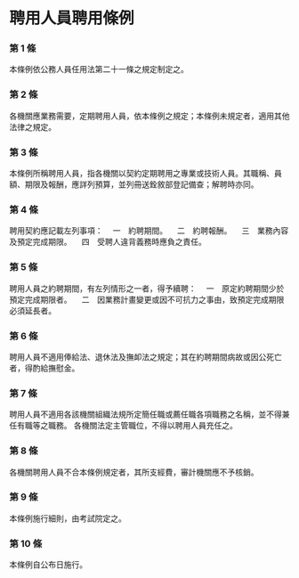# 聘用人員聘用條例

### 第 1 條

本條例依公務人員任用法第二十一條之規定制定之。

### 第 2 條

各機關應業務需要，定期聘用人員，依本條例之規定；本條例未規定者，適用其他法律之規定。

### 第 3 條

本條例所稱聘用人員，指各機關以契約定期聘用之專業或技術人員。其職稱、員額、期限及報酬，應詳列預算，並列冊送銓敘部登記備查；解聘時亦同。

### 第 4 條

聘用契約應記載左列事項：
　一　約聘期間。
　二　約聘報酬。
　三　業務內容及預定完成期限。
　四　受聘人違背義務時應負之責任。

### 第 5 條

聘用人員之約聘期間，有左列情形之一者，得予續聘：
　一　原定約聘期間少於預定完成期限者。
　二　因業務計畫變更或因不可抗力之事由，致預定完成期限必須延長者。

### 第 6 條

聘用人員不適用俸給法、退休法及撫卹法之規定；其在約聘期間病故或因公死亡者，得酌給撫慰金。

### 第 7 條

聘用人員不適用各該機關組織法規所定簡任職或薦任職各項職務之名稱，並不得兼任有職等之職務。
各機關法定主管職位，不得以聘用人員充任之。

### 第 8 條

各機關聘用人員不合本條例規定者，其所支經費，審計機關應不予核銷。

### 第 9 條

本條例施行細則，由考試院定之。

### 第 10 條

本條例自公布日施行。

